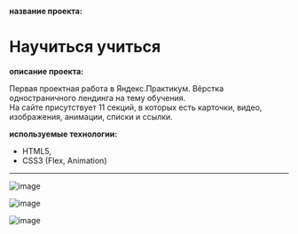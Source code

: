 **название проекта:**
# Научиться учиться

**описание проекта:**

Первая проектная работа в Яндекс.Практикум. Вёрстка одностраничного лендинга на тему обучения.\
На сайте присутствует 11 секций, в которых есть карточки, видео, изображения, анимации, списки и ссылки.

**используемые технологии:**

* HTML5, 
* CSS3 (Flex, Animation)

___

![image](https://user-images.githubusercontent.com/51275060/163235231-899ff109-049d-4530-8b6e-0679abbdcbf8.png)

![image](https://user-images.githubusercontent.com/51275060/163236742-7f112973-9318-4178-ab79-31cee226650c.png)

![image](https://user-images.githubusercontent.com/51275060/163236189-071cf56c-44ae-4707-88e2-cdf38ff4ca86.png)

